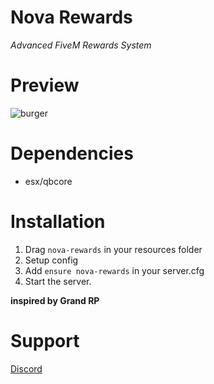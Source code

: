 # **Nova Rewards**
*Advanced FiveM Rewards System*

# Preview
![burger](https://github.com/NovaScripts123/nova_rewards/assets/142164748/12d58592-68f1-4fc8-b6a9-0457fb51c0eb)



# Dependencies
- esx/qbcore

# Installation
1. Drag `nova-rewards` in your resources folder
2. Setup config
3. Add `ensure nova-rewards` in your server.cfg
4. Start the server.

**inspired by Grand RP**

# Support
[Discord](https://discord.gg/HNhCsR9cHU)
